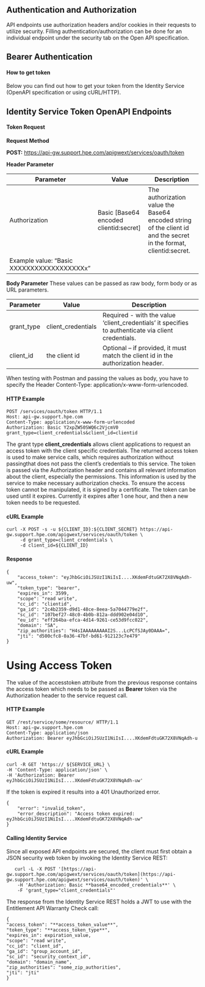 
## Authentication and Authorization

API endpoints use authorization headers and/or cookies in their requests to utilize security. 
Filling authentication/authorization can be done for an individual endpoint under the security tab on the Open API specification.
    

## Bearer Authentication

#### How to get token

Below you can find out how to get your token from the Identity Service (OpenAPI specification or using cURL/HTTP).

## Identity Service Token OpenAPI Endpoints

#### Token Request

**Request Method**

**POST:**  https://api-gw.support.hpe.com/apigwext/services/oauth/token

**Header Parameter**

|Parameter|Value  |Description |
|--|--|--|
| Authorization |Basic [Base64 encoded clientid:secret]  | The authorization value the Base64 encoded string of the client id and the secret in the format, clientid:secret. 
Example value: “Basic XXXXXXXXXXXXXXXXXXx” |

**Body Parameter**  These values can be passed as raw body, form body or as URL parameters.

|Parameter|Value  |Description |
|--|--|--|
| grant_type|client_credentials| Required - with the value ‘client_credentials’ it specifies to authenticate via client credentials.|
| client_id|the client id| Optional – if provided, it must match the client id in the authorization header.|

When testing with Postman and passing the values as body, you have to specify the Header Content-Type: application/x-www-form-urlencoded.

#### HTTP Example

```
POST /services/oauth/token HTTP/1.1
Host: api-gw.support.hpe.com
Content-Type: application/x-www-form-urlencoded
Authorization: Basic Y2xpZW50SWQ6c2VjcmV0
grant_type=client_credentials&client_id=clientid 

```

The grant type  **client_credentials**  allows client applications to request an access token with the client specific credentials. The returned access token is used to make service calls, which requires authorization without passingthat does not pass the client’s credentials to this service.
The token is passed via the Authorization header and contains all relevant information about the client, especially the permissions. This information is used by the service to make necessary authorization checks.
To ensure the access token cannot be manipulated, it is signed by a certificate.
The token can be used until it expires. Currently it expires after 1 one hour, and then a new token needs to be requested.

#### cURL Example

```
curl -X POST -s -u ${CLIENT_ID}:${CLIENT_SECRET} https://api-gw.support.hpe.com/apigwext/services/oauth/token \
     -d grant_type=client_credentials \
     -d client_id=${CLIENT_ID}

```

#### Response

```
{
    "access_token": "eyJhbGciOiJSUzI1NiIsI....XKdemFdtuGK72X8VNqAdh-uw",
    "token_type": "bearer",
    "expires_in": 3599,
    "scope": "read write",
    "cc_id": "clientid",
    "ga_id": "2c4b2359-d9d1-48ce-8eea-5a7044779e2f",
    "sc_id": "107bef27-48c0-4b0b-812a-ddd902e04d10",
    "eu_id": "eff264ba-efca-4d14-9261-ce53d9fcc022",
    "domain": "SA",
    "zip_authorities": "H4sIAAAAAAAAAI2S...LcPCfSJAy0DAAA=",
    "jti": "d500cfc8-0a36-47bf-bd61-912123c7e479"
} 

```

# Using Access Token

The value of the accesstoken attribute from the previous response contains the access token which needs to be passed as  **Bearer**  token via the Authorization header to the service request call.

#### HTTP Example

```
GET /rest/service/some/resource/ HTTP/1.1
Host: api-gw.support.hpe.com
Content-Type: application/json
Authorization: Bearer eyJhbGciOiJSUzI1NiIsI....XKdemFdtuGK72X8VNqAdh-u 

```

#### cURL Example

```
curl -R GET 'https:// ${SERVICE_URL} \
-H 'Content-Type: application/json' \
-H 'Authorization: Bearer eyJhbGciOiJSUzI1NiIsI....XKdemFdtuGK72X8VNqAdh-uw'

```

If the token is expired it results into a 401 Unauthorized error.

```
{
    "error": "invalid_token",
    "error_description": "Access token expired: eyJhbGciOiJSUzI1NiIsI....XKdemFdtuGK72X8VNqAdh-uw"
} 

```

#### Calling Identity Service

Since all exposed API endpoints are secured, the client must first obtain a JSON security web token by invoking the Identity Service REST:

       curl -L -X POST '[https://api-gw.support.hpe.com/apigwext/services/oauth/token](https://api-gw.support.hpe.com/apigwext/services/oauth/token)' \
        -H 'Authorization: Basic **base64_encoded_credentials**' \
        -F 'grant_type="client_credentials"'
        
The response from the Identity Service REST holds a JWT to use with the Entitlement API Warranty Check call:

    {
    "access_token": "**access_token_value**",
    "token_type": "**access_token_type**",
    "expires_in": expiration_value,
    "scope": "read write",
    "cc_id": "client_id",
    "ga_id": "group_account_id",
    "sc_id": "security_context_id",
    "domain": "domain_name",
    "zip_authorities": "some_zip_authorities",
    "jti": "jti" 
    }